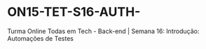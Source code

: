 # ON15-TET-S16-AUTH-
Turma Online Todas em Tech - Back-end | Semana 16: Introdução: Automações de Testes
